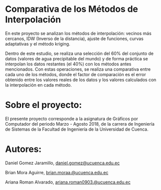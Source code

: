 # Comparativa de los Métodos de Interpolación 

En este proyecto se analizan los métodos de interpolación: vecinos más cercanos, IDW (Inverso de la distancia), ajuste de funciones, curvas adaptativas y el método kriging. 

Dentro de este estudio, se realiza una selección del 60% del conjunto de datos (valores de agua precipitable del mundo) y de forma práctica se interpolan los datos restantes (el 40%) con los métodos antes mencionados. Con estas operaciones, se realiza una comparativa entre cada uno de los métodos, donde el factor de comparación es el error obtenido entre los valores reales de los datos y los valores calculados con la interpolación en cada método.   

# Sobre el proyecto:

El presente proyecto corresponde a la asignatura de Gráficos por Computador del periodo Marzo - Agosto 2018, de la carrera de Ingeniería de Sistemas de la Facultad de Ingeniería de la Universidad de Cuenca. 

# Autores:

Daniel Gomez Jaramillo, daniel.gomez@ucuenca.edu.ec

Brian Mora Aguirre, brian.moraa.@ucuenca.edu.ec

Ariana Roman Alvarado, ariana.roman0903.@ucuenca.edu.ec
